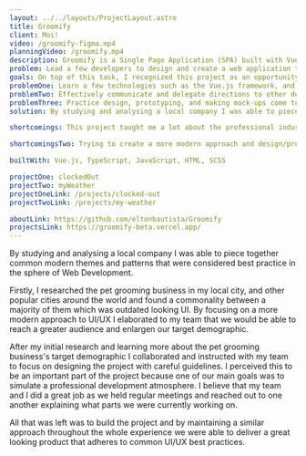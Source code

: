 ```yaml
---
layout: ../../layouts/ProjectLayout.astro
title: Groomify
client: Moi!
video: /groomify-figma.mp4
planningVideo: /groomify.mp4
description: Groomify is a Single Page Application (SPA) built with Vue.js. Groomify takes a great deal of inspiration from Helcim (a local company). Through Groomify's design, copywriting, and teamwork aspect I hoped to capture and reflect Helcim's culture and values, while trying my best to maintain its own identity.
problem: Lead a few developers to design and create a web application that addresses the common problem of aesthetically outdated pet groomer websites and try to implement a more modern approach.
goals: On top of this task, I recognized this project as an opportunity to
problemOne: Learn a few technologies such as the Vue.js framework, and SCSS.
problemTwo: Effectively communicate and delegate directions to other developers as to simulate a professional development atmosphere.
problemThree: Practice design, prototyping, and making mock-ups come to life with Figma.
solution: By studying and analysing a local company I was able to piece together common modern themes and patterns that were considered best practice in the sphere of Web Development. Firstly, I researched the pet grooming business in my local city, and other popular cities around the world and found a commonality between a majority of them which was outdated looking UI. By focusing on a more modern approach to UI/UX I elaborated to my team that we would be able to reach a greater audience and enlargen our target demographic. 

shortcomings: This project taught me a lot about the professional industry and how important it is to effectively communicate with your teammates. One of our major blocks came from the varying degrees of designing/prototyping experience. Being self-taught developers it's a bit more difficult to pinpoint one's weaknesses and develop a solution to them, but I believe that the other members and I did a great job at approaching this shortcoming. Even though we wanted to simulate a professional environment we really tried our best to focus on having fun, and we did exactly that! I think that lead us to effective communications and allowed us to express ourselves as developers and designers throughout the whole experience. 

shortcomingsTwo: Trying to create a more modern approach and design/prototype for it was a bit more work than I had expected. Personally, with my educational background I really enjoy researching and connecting common pieces together. As I looked through popular websites I noticed a lot of themes and patterns I wanted to implement for Groomify, but my other team members had decided to stop working on the project about 1/3 of the way in. This was a bit discouraging to me and it affected my schedule a little bit so I ended up deciding to approach the project in a simpler manner than I had originally wanted. 

builtWith: Vue.js, TypeScript, JavaScript, HTML, SCSS

projectOne: clockedOut
projectTwo: myWeather
projectOneLink: /projects/clocked-out
projectTwoLink: /projects/my-weather

aboutLink: https://github.com/eltonbautista/Groomify
projectsLink: https://groomify-beta.vercel.app/
---
```


  By studying and analysing a local company I was able to piece together common modern themes and patterns that were considered best practice in the sphere of Web Development.
  
  Firstly, I researched the pet grooming business in my local city, and other popular cities around the world and found a commonality between a majority of them which was outdated looking UI. By focusing on a more modern approach to UI/UX I elaborated to my team that we would be able to reach a greater audience and enlargen our target demographic.

  After my initial research and learning more about the pet grooming business's target demographic I collaborated and instructed with my team to focus on designing the project with careful guidelines. I perceived this to be an important part of the project because one of our main goals was to simulate a professional development atmosphere. I believe that my team and I did a great job as we held regular meetings and reached out to one another explaining what parts we were currently working on.

  All that was left was to build the project and by maintaining a similar approach throughout the whole experience we were able to deliver a great looking product that adheres to common UI/UX best practices.
